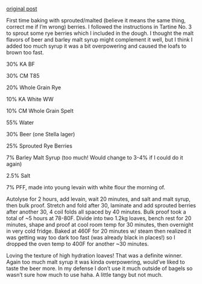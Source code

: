[original post](https://old.reddit.com/r/Sourdough/comments/npb24b/beer_malt_syrup_and_sprouted_rye_berries/)

First time baking with sprouted/malted (believe it means the same thing, correct me if I’m wrong) berries. I followed the instructions in Tartine No. 3 to sprout some rye berries which I included in the dough. I thought the malt flavors of beer and barley malt syrup might complement it well, but I think I added too much syrup it was a bit overpowering and caused the loafs to brown too fast.

30% KA BF

30% CM T85

20% Whole Grain Rye

10% KA White WW

10% CM Whole Grain Spelt

55% Water

30% Beer (one Stella lager)

25% Sprouted Rye Berries

7% Barley Malt Syrup (too much! Would change to 3-4% if I could do it again)

2.5% Salt

7% PFF, made into young levain with white flour the morning of.

Autolyse for 2 hours, add levain, wait 20 minutes, and salt and malt syrup, then bulk proof. Stretch and fold after 30, laminate and add sprouted berries after another 30, 4 coil folds all spaced by 40 minutes. Bulk proof took a total of ~5 hours at 78-80F. Divide into two 1.2kg loaves, bench rest for 20 minutes, shape and proof at cool room temp for 30 minutes, then overnight in very cold fridge. Baked at 460F for 20 minutes w/ steam then realized it was getting way too dark too fast (was already black in places!) so I dropped the oven temp to 400F for another ~30 minutes.

Loving the texture of high hydration loaves! That was a definite winner. Again too much malt syrup it was kinda overpowering, would’ve liked to taste the beer more. In my defense I don’t use it much outside of bagels so wasn’t sure how much to use haha. A little tangy but not much.